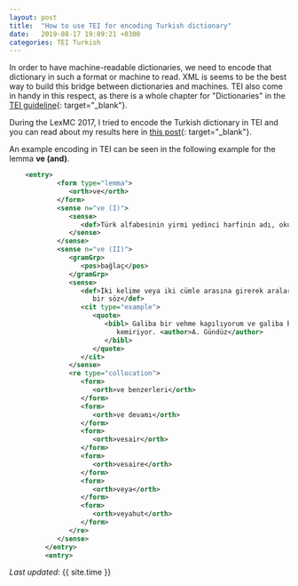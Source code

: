 ```yaml
---
layout: post
title:  "How to use TEI for encoding Turkish dictionary"
date:   2019-08-17 19:09:21 +0300
categories: TEI Turkish
---
```

In order to have machine-readable dictionaries, we need to encode that dictionary in such a format or machine to read. XML is seems to be the best way to build this bridge between dictionaries and machines. TEI also come in handy in this respect, as there is a whole chapter for "Dictionaries" in the [TEI guideline][TEI_guideline]{: target="_blank"}.

During the LexMC 2017, I tried to encode the Turkish dictionary in TEI and you can read about my results here in [this post][post_link]{: target="_blank"}.

An example encoding in TEI can be seen in the following example for the lemma **ve (and)**.

~~~xml
	<entry>
            <form type="lemma">
               <orth>ve</orth>
            </form>
            <sense n="ve (I)">
               <sense>
                  <def>Türk alfabesinin yirmi yedinci harfinin adı, okunuşu.</def>
               </sense>
            </sense>
            <sense n="ve (II)">
               <gramGrp>
                  <pos>bağlaç</pos>
               </gramGrp>
               <sense>
                  <def>İki kelime veya iki cümle arasına girerek aralarında bir bağ olduğunu anlatan
                     bir söz</def>
                  <cit type="example">
                     <quote>
                        <bibl> Galiba bir vehme kapılıyorum ve galiba bir hastalık beynimi
                           kemiriyor. <author>A. Gündüz</author>
                        </bibl>
                     </quote>
                  </cit>
               </sense>
               <re type="collocation">
                  <form>
                     <orth>ve benzerleri</orth>
                  </form>
                  <form>
                     <orth>ve devamı</orth>
                  </form>
                  <form>
                     <orth>vesair</orth>
                  </form>
                  <form>
                     <orth>vesaire</orth>
                  </form>
                  <form>
                     <orth>veya</orth>
                  </form>
                  <form>
                     <orth>veyahut</orth>
                  </form>
               </re>
            </sense>
         </entry>
         <entry>
~~~

_Last updated_: {{ site.time }}

[TEI_guideline]: https://tei-c.org/release/doc/tei-p5-doc/en/html/DI.html
[post_link]:   https://digilex.hypotheses.org/275#more-275